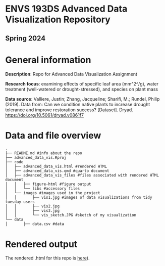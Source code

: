 # ENVS 193DS Advanced Data Visualization Repository
## Spring 2024

# General information

**Description**: Repo for Advanced Data Visualization Assignment

**Research focus**: examining effects of specific leaf area (mm^2^/g), water treatment (well-watered or drought-stressed), and species on plant mass  

**Data source**: Valliere, Justin; Zhang, Jacqueline; Sharifi, M.; Rundel, Philip (2019). Data from: Can we condition native plants to increase drought tolerance and improve restoration success? [Dataset]. Dryad. https://doi.org/10.5061/dryad.v0861f7  

# Data and file overview

```
.
├── README.md #info about the repo
├── advanced_data_vis.Rproj
├── code
│   ├── advanced_data_vis.html #rendered HTML
│   ├── advanced_data_vis.qmd #quarto document
│   ├── advanced_data_vis_files #files associated with rendered HTML document
│   │   ├── figure-html #figure output
│   │   └── libs #accessory files
│   └── images #images used in the project
│   │       ├── vis1.jpg #images of data visualizations from tidy tuesday users
│   │       ├── vis2.jpg
│   │       ├── vis3.jpg
│   │       └── vis_sketch.JPG #sketch of my visualization
└── data
│       ├── data.csv #data

```

# Rendered output

The rendered .html for this repo is [here]([https://htmlpreview.github.io/?https://github.com/sebastianjcox/advanced_data_vis/blob/main/code/advanced_data_vis.html)).

